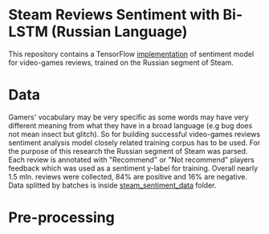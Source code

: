 # Steam Reviews Sentiment with Bi-LSTM (Russian Language)

This repository contains a TensorFlow [implementation](https://github.com/nslyubaykin/steam_reviews_rus/blob/master/steam_reviews.ipynb) of sentiment model for video-games reviews, trained on the Russian segment of Steam.

# Data

Gamers' vocabulary may be very specific as some words may have very different meaning from what they have in a broad language (e.g bug does not mean insect but glitch). So for building successful video-games reviews sentiment analysis model closely related training corpus has to be used. For the purpose of this research the Russian segment of Steam was parsed. Each review is annotated with "Recommend" or "Not recommend" players feedback which was used as a sentiment y-label for training. Overall nearly 1.5 mln. reviews were collected, 84% are positive and 16% are negative. Data splitted by batches is inside [steam_sentiment_data](https://github.com/nslyubaykin/steam_reviews_rus/tree/master/steam_sentiment_data) folder.

# Pre-processing


